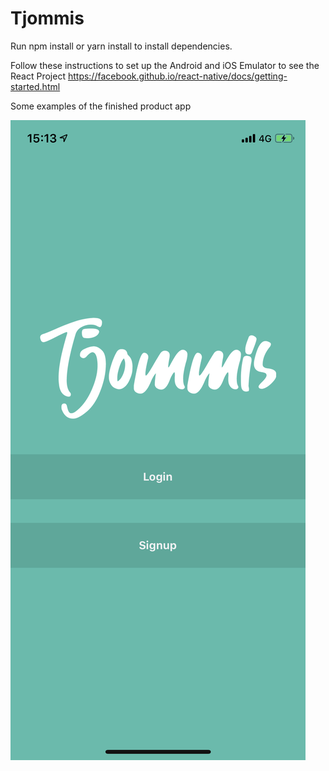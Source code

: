 # Tjommis

Run npm install or  yarn install to install dependencies.

Follow these instructions to set up the Android and iOS Emulator to see the React Project
https://facebook.github.io/react-native/docs/getting-started.html

Some examples of the finished product app

![Start page](/readme/IMG_2353.PNG)

